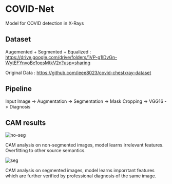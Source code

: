 # COVID-Net
Model for COVID detection in X-Rays

## Dataset
Augemented + Segmented + Equalized : https://drive.google.com/drive/folders/1VP-g1lDvGn-WytEFYnvoBe1oqsMtkV2n?usp=sharing

Original Data : https://github.com/ieee8023/covid-chestxray-dataset

## Pipeline
Input Image -> Augmentation -> Segmentation -> Mask Cropping -> VGG16 -> Diagnosis

## CAM results

![no-seg](https://user-images.githubusercontent.com/57294033/106353420-76482c00-6310-11eb-9b3b-092865355207.png)

CAM analysis on non-segmented images, model learns irrelevant features. Overfitting to other source semantics.

![seg](https://user-images.githubusercontent.com/57294033/106353439-9677eb00-6310-11eb-8c7e-954c43b94112.png)

CAM analysis on segmented images, model learns imporrtant features which are further verified by professional diagnosis of the same image.


